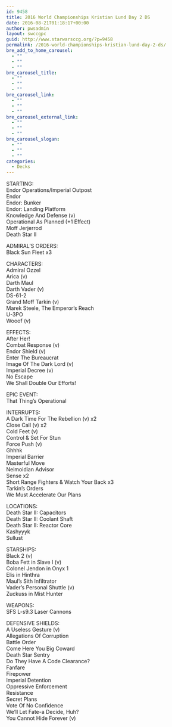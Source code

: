 ```yaml
---
id: 9458
title: 2016 World Championships Kristian Lund Day 2 DS
date: 2016-08-21T01:18:17+00:00
author: pwsadmin
layout: swccgpc
guid: http://www.starwarsccg.org/?p=9458
permalink: /2016-world-championships-kristian-lund-day-2-ds/
bre_add_to_home_carousel:
  - ""
  - ""
  - ""
bre_carousel_title:
  - ""
  - ""
  - ""
bre_carousel_link:
  - ""
  - ""
  - ""
bre_carousel_external_link:
  - ""
  - ""
  - ""
bre_carousel_slogan:
  - ""
  - ""
  - ""
categories:
  - Decks
---
```

STARTING:  
Endor Operations/Imperial Outpost  
Endor  
Endor: Bunker  
Endor: Landing Platform  
Knowledge And Defense (v)  
Operational As Planned (+1 Effect)  
Moff Jerjerrod  
Death Star II

ADMIRAL&#8217;S ORDERS:  
Black Sun Fleet x3

CHARACTERS:  
Admiral Ozzel  
Arica (v)  
Darth Maul  
Darth Vader (v)  
DS-61-2  
Grand Moff Tarkin (v)  
Marek Steele, The Emperor&#8217;s Reach  
U-3PO  
Wooof (v)

EFFECTS:  
After Her!  
Combat Response (v)  
Endor Shield (v)  
Enter The Bureaucrat  
Image Of The Dark Lord (v)  
Imperial Decree (v)  
No Escape  
We Shall Double Our Efforts!

EPIC EVENT:  
That Thing&#8217;s Operational

INTERRUPTS:  
A Dark Time For The Rebellion (v) x2  
Close Call (v) x2  
Cold Feet (v)  
Control & Set For Stun  
Force Push (v)  
Ghhhk  
Imperial Barrier  
Masterful Move  
Neimoidian Advisor  
Sense x2  
Short Range Fighters & Watch Your Back x3  
Tarkin&#8217;s Orders  
We Must Accelerate Our Plans

LOCATIONS:  
Death Star II: Capacitors  
Death Star II: Coolant Shaft  
Death Star II: Reactor Core  
Kashyyyk  
Sullust

STARSHIPS:  
Black 2 (v)  
Boba Fett in Slave I (v)  
Colonel Jendon in Onyx 1  
Elis in Hinthra  
Maul&#8217;s Sith Infiltrator  
Vader&#8217;s Personal Shuttle (v)  
Zuckuss in Mist Hunter

WEAPONS:  
SFS L-s9.3 Laser Cannons

DEFENSIVE SHIELDS:  
A Useless Gesture (v)  
Allegations Of Corruption  
Battle Order  
Come Here You Big Coward  
Death Star Sentry  
Do They Have A Code Clearance?  
Fanfare  
Firepower  
Imperial Detention  
Oppressive Enforcement  
Resistance  
Secret Plans  
Vote Of No Confidence  
We&#8217;ll Let Fate-a Decide, Huh?  
You Cannot Hide Forever (v)
